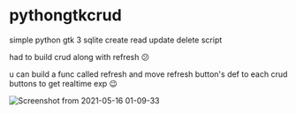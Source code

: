 # pythongtkcrud
simple python gtk 3 sqlite create read update delete script

had to build crud along with refresh 😕

u can build a func called refresh and move refresh button's def to each crud buttons to get realtime exp 😉

![Screenshot from 2021-05-16 01-09-33](https://user-images.githubusercontent.com/56475797/118376107-98299e00-b5e3-11eb-9104-ff2940e5ffea.png)

